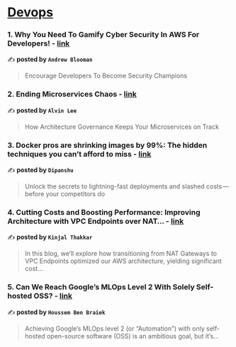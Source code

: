 
<h1><a href=https://medium.com/tag/devops/recommended target="_blank" rel="noopener noreferrer">Devops</a></h1>
<h3>1. Why You Need To Gamify Cyber Security In AWS For Developers! - <a href="https://medium.com/@andyblooman/why-you-need-to-gamify-cyber-security-in-aws-for-developers-d746f18f971c" target="_blank" rel="noopener noreferrer">link</a></h3>

✍️ **posted by `Andrew Blooman`**

<blockquote>Encourage Developers To Become Security Champions</blockquote>

<h3>2. Ending Microservices Chaos - <a href="https://medium.com/gitconnected/ending-microservices-chaos-c1babe7bd061" target="_blank" rel="noopener noreferrer">link</a></h3>

✍️ **posted by `Alvin Lee`**

<blockquote>How Architecture Governance Keeps Your Microservices on Track</blockquote>

<h3>3. Docker pros are shrinking images by 99%: The hidden techniques you can’t afford to miss - <a href="https://medium.com/aws-in-plain-english/docker-pros-are-shrinking-images-by-99-the-hidden-techniques-you-cant-afford-to-miss-a70ee26b4cbf" target="_blank" rel="noopener noreferrer">link</a></h3>

✍️ **posted by `Dipanshu ‎`**

<blockquote>Unlock the secrets to lightning-fast deployments and slashed costs — before your competitors do</blockquote>

<h3>4. Cutting Costs and Boosting Performance: Improving Architecture with VPC Endpoints over NAT… - <a href="https://medium.com/@thakkarkinjal2000/cutting-costs-and-boosting-performance-improving-architecture-with-vpc-endpoints-over-nat-5ee807d98c98" target="_blank" rel="noopener noreferrer">link</a></h3>

✍️ **posted by `Kinjal Thakkar`**

<blockquote>In this blog, we’ll explore how transitioning from NAT Gateways to VPC Endpoints optimized our AWS architecture, yielding significant cost…</blockquote>

<h3>5. Can We Reach Google’s MLOps Level 2 With Solely Self-hosted OSS? - <a href="https://medium.com/towards-artificial-intelligence/can-we-reach-googles-mlops-level-2-with-solely-self-hosted-oss-e61562c8883e" target="_blank" rel="noopener noreferrer">link</a></h3>

✍️ **posted by `Houssem Ben Braiek`**

<blockquote>Achieving Google’s MLOps level 2 (or “Automation”) with only self-hosted open-source software (OSS) is an ambitious goal, but it’s…</blockquote>

